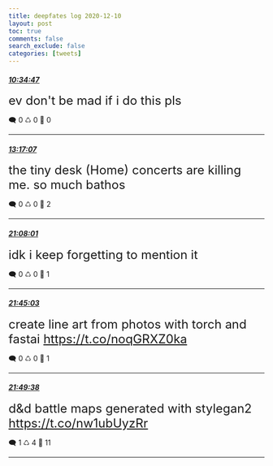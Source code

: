 ```yaml
---
title: deepfates log 2020-12-10
layout: post
toc: true
comments: false
search_exclude: false
categories: [tweets]
---
```



#### <a href = "https://twitter.com/deepfates/status/1337088384645283843">*10:34:47*</a>

<font size="5">ev don't be mad if i do this pls</font>



🗨️ 0 ♺ 0 🤍  0   

---
    
#### <a href = "https://twitter.com/deepfates/status/1337129238902738950">*13:17:07*</a>

<font size="5">the tiny desk (Home) concerts are killing me. so much bathos</font>



🗨️ 0 ♺ 0 🤍  2   

---
    
#### <a href = "https://twitter.com/deepfates/status/1337247743757213698">*21:08:01*</a>

<font size="5">idk i keep forgetting to mention it</font>



🗨️ 0 ♺ 0 🤍  1   

---
    
#### <a href = "https://twitter.com/deepfates/status/1337257062888173574">*21:45:03*</a>

<font size="5">create line art from photos with torch and fastai    https://t.co/noqGRXZ0ka</font>



🗨️ 0 ♺ 0 🤍  1   

---
    
#### <a href = "https://twitter.com/deepfates/status/1337258216225452041">*21:49:38*</a>

<font size="5">d&amp;d battle maps generated with stylegan2   https://t.co/nw1ubUyzRr</font>



🗨️ 1 ♺ 4 🤍  11   

---
    
            

